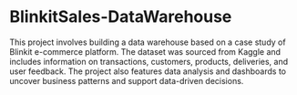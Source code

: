 # BlinkitSales-DataWarehouse
This project involves building a data warehouse based on a case study of Blinkit e-commerce platform. The dataset was sourced from Kaggle and includes information on transactions, customers, products, deliveries, and user feedback. The project also features data analysis and dashboards to uncover business patterns and support data-driven decisions.
